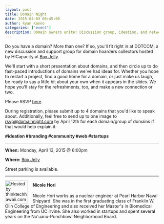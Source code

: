 ```yaml
---
layout: post
title: Domain Night
date: 2015-04-03 00:45:00
author: Ryan Kanno
categories: ['event']
description: Domain owners unite! Discussion group, ideation, and networking around domains.
---
```


Do you have a domain? More than one? If so, you'll fit right in at DOTCOM, a new discussion and support group for domain hoarders collectors hosted by HICapacity at <a href="https://www.google.com/maps/place/BoxJelly/@21.296687,-157.856515,17z/data=!3m1!4b1!4m2!3m1!1s0x7c006e0820771d41:0xbf7fee287e045e6f" target="_new">Box Jelly</a>.

We'll start with a short presentation about domains, and then circle up to do fast-paced introductions of domains we've had ideas for.
Whether you hope to restart a project, find a good home for a domain, or just make us laugh, be ready to say a little bit about your own when it appears in the slides.
We hope you'll stay for the refreshments, too, and make a new connection or two.

Please RSVP <a href="http://domainnight.eventbrite.com">here</a>.

During registration, please submit up to 4 domains that you'd like to speak about.  Additionally, feel free to send up to one image to <a href="mailto:rsvp@domainnight.com">rsvp@domainnight.com</a>  by April 12th for each domain/group of domains if that would help explain it.

**\#ideation \#branding \#community \#web \#startups**

***

__When:__ Monday, April 13, 2015 @ 6:00pm

__Where:__ <a href="https://www.google.com/maps/place/BoxJelly/@21.296687,-157.856515,17z/data=!3m1!4b1!4m2!3m1!1s0x7c006e0820771d41:0xbf7fee287e045e6f" target="_new">Box Jelly</a>

Street parking is available.

---
<div style="float: left; margin-right: 15px;">
<a href="http://thinktechhawaii.com/nicole-hori.html"><img src="http://thinktechhawaii.com/uploads/2/7/2/7/2727747/1420357277.jpg" width="75" title="Hosted by thinktechhawaii.com" /></a>
</div>

#### Nicole Hori ####

Nicole Hori works as a nuclear engineer at Pearl Harbor Naval Shipyard.  She was in the first graduating class of Franklin W. Olin College of Engineering and also received her Master's in Biomedical Engineering from UC Irvine. She also worked in startups and spent several years on the Nu'uanu-Punchbowl Neighborhood Board.

<br style="clear:both" />
